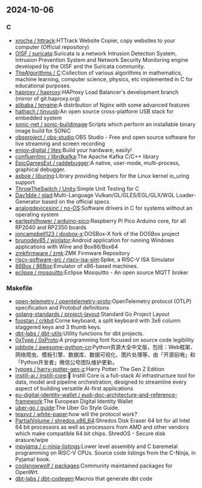 ## 2024-10-06

### C

* [xroche / httrack](https://github.com/xroche/httrack):HTTrack Website Copier, copy websites to your computer (Official repository)
* [OISF / suricata](https://github.com/OISF/suricata):Suricata is a network Intrusion Detection System, Intrusion Prevention System and Network Security Monitoring engine developed by the OISF and the Suricata community.
* [TheAlgorithms / C](https://github.com/TheAlgorithms/C):Collection of various algorithms in mathematics, machine learning, computer science, physics, etc implemented in C for educational purposes.
* [haproxy / haproxy](https://github.com/haproxy/haproxy):HAProxy Load Balancer's development branch (mirror of git.haproxy.org)
* [alibaba / tengine](https://github.com/alibaba/tengine):A distribution of Nginx with some advanced features
* [hathach / tinyusb](https://github.com/hathach/tinyusb):An open source cross-platform USB stack for embedded system
* [sonic-net / sonic-buildimage](https://github.com/sonic-net/sonic-buildimage):Scripts which perform an installable binary image build for SONiC
* [obsproject / obs-studio](https://github.com/obsproject/obs-studio):OBS Studio - Free and open source software for live streaming and screen recording
* [enjoy-digital / litex](https://github.com/enjoy-digital/litex):Build your hardware, easily!
* [confluentinc / librdkafka](https://github.com/confluentinc/librdkafka):The Apache Kafka C/C++ library
* [EpicGamesExt / raddebugger](https://github.com/EpicGamesExt/raddebugger):A native, user-mode, multi-process, graphical debugger.
* [axboe / liburing](https://github.com/axboe/liburing):Library providing helpers for the Linux kernel io_uring support
* [ThrowTheSwitch / Unity](https://github.com/ThrowTheSwitch/Unity):Simple Unit Testing for C
* [Dav1dde / glad](https://github.com/Dav1dde/glad):Multi-Language Vulkan/GL/GLES/EGL/GLX/WGL Loader-Generator based on the official specs.
* [analogdevicesinc / no-OS](https://github.com/analogdevicesinc/no-OS):Software drivers in C for systems without an operating system
* [earlephilhower / arduino-pico](https://github.com/earlephilhower/arduino-pico):Raspberry Pi Pico Arduino core, for all RP2040 and RP2350 boards
* [joncampbell123 / dosbox-x](https://github.com/joncampbell123/dosbox-x):DOSBox-X fork of the DOSBox project
* [brunodev85 / winlator](https://github.com/brunodev85/winlator):Android application for running Windows applications with Wine and Box86/Box64
* [zmkfirmware / zmk](https://github.com/zmkfirmware/zmk):ZMK Firmware Repository
* [riscv-software-src / riscv-isa-sim](https://github.com/riscv-software-src/riscv-isa-sim):Spike, a RISC-V ISA Simulator
* [86Box / 86Box](https://github.com/86Box/86Box):Emulator of x86-based machines.
* [eclipse / mosquitto](https://github.com/eclipse/mosquitto):Eclipse Mosquitto - An open source MQTT broker

### Makefile

* [open-telemetry / opentelemetry-proto](https://github.com/open-telemetry/opentelemetry-proto):OpenTelemetry protocol (OTLP) specification and Protobuf definitions
* [golang-standards / project-layout](https://github.com/golang-standards/project-layout):Standard Go Project Layout
* [foostan / crkbd](https://github.com/foostan/crkbd):Corne keyboard, a split keyboard with 3x6 column staggered keys and 3 thumb keys.
* [dbt-labs / dbt-utils](https://github.com/dbt-labs/dbt-utils):Utility functions for dbt projects.
* [0xType / 0xProto](https://github.com/0xType/0xProto):A programming font focused on source code legibility
* [jobbole / awesome-python-cn](https://github.com/jobbole/awesome-python-cn):Python资源大全中文版，包括：Web框架、网络爬虫、模板引擎、数据库、数据可视化、图片处理等，由「开源前哨」和「Python开发者」微信公号团队维护更新。
* [typoes / harry-potter-gen-z](https://github.com/typoes/harry-potter-gen-z):Harry Potter: The Gen Z Edition
* [instill-ai / instill-core](https://github.com/instill-ai/instill-core):🔮 Instill Core is a full-stack AI infrastructure tool for data, model and pipeline orchestration, designed to streamline every aspect of building versatile AI-first applications
* [eu-digital-identity-wallet / eudi-doc-architecture-and-reference-framework](https://github.com/eu-digital-identity-wallet/eudi-doc-architecture-and-reference-framework):The European Digital Identity Wallet
* [uber-go / guide](https://github.com/uber-go/guide):The Uber Go Style Guide.
* [teaxyz / white-paper](https://github.com/teaxyz/white-paper):how will the protocol work?
* [PartialVolume / shredos.x86_64](https://github.com/PartialVolume/shredos.x86_64):Shredos Disk Eraser 64 bit for all Intel 64 bit processors as well as processors from AMD and other vendors which make compatible 64 bit chips. ShredOS - Secure disk erasure/wipe
* [inpyjama / c-ninja-listings](https://github.com/inpyjama/c-ninja-listings):Lower level assembly and C baremetal programming on RISC-V CPUs. Source code listings from the C-Ninja, in Pyjama! book.
* [coolsnowwolf / packages](https://github.com/coolsnowwolf/packages):Community maintained packages for OpenWrt.
* [dbt-labs / dbt-codegen](https://github.com/dbt-labs/dbt-codegen):Macros that generate dbt code
